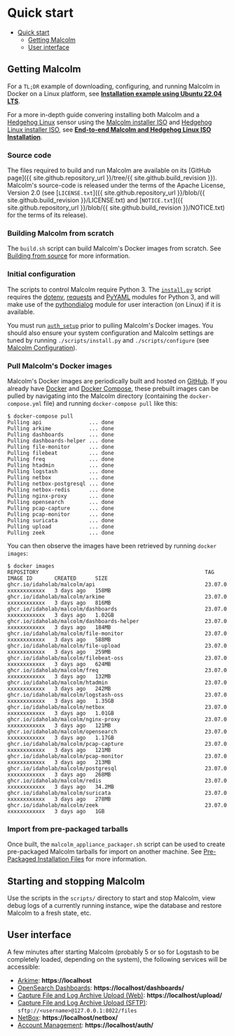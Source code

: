# <a name="QuickStart"></a>Quick start

* [Quick start](#QuickStart)
    - [Getting Malcolm](#GetMalcolm)
    - [User interface](#UserInterfaceURLs)

## <a name="GetMalcolm"></a>Getting Malcolm

For a `TL;DR` example of downloading, configuring, and running Malcolm in Docker on a Linux platform, see **[Installation example using Ubuntu 22.04 LTS](ubuntu-install-example.md#InstallationExample)**.

For a more in-depth guide convering installing both Malcolm and a [Hedgehog Linux](hedgehog.md) sensor using the [Malcolm installer ISO](malcolm-iso.md#ISO) and [Hedgehog Linux installer ISO](hedgehog-installation.md#HedgehogInstallation), see **[End-to-end Malcolm and Hedgehog Linux ISO Installation](malcolm-hedgehog-e2e-iso-install.md#InstallationExample)**.

### Source code

The files required to build and run Malcolm are available on its [GitHub page]({{ site.github.repository_url }}/tree/{{ site.github.build_revision }}). Malcolm's source-code is released under the terms of the Apache License, Version 2.0 (see [`LICENSE.txt`]({{ site.github.repository_url }}/blob/{{ site.github.build_revision }}/LICENSE.txt) and [`NOTICE.txt`]({{ site.github.repository_url }}/blob/{{ site.github.build_revision }}/NOTICE.txt) for the terms of its release).

### Building Malcolm from scratch

The `build.sh` script can build Malcolm's Docker images from scratch. See [Building from source](development.md#Build) for more information.

### Initial configuration

The scripts to control Malcolm require Python 3. The [`install.py`](malcolm-config.md#ConfigAndTuning) script requires the [dotenv](https://github.com/theskumar/python-dotenv), [requests](https://docs.python-requests.org/en/latest/) and [PyYAML](https://pyyaml.org/) modules for Python 3, and will make use of the [pythondialog](https://pythondialog.sourceforge.io/) module for user interaction (on Linux) if it is available.

You must run [`auth_setup`](authsetup.md#AuthSetup) prior to pulling Malcolm's Docker images. You should also ensure your system configuration and Malcolm settings are tuned by running `./scripts/install.py` and `./scripts/configure` (see [Malcolm Configuration](malcolm-config.md#ConfigAndTuning)).
    
### Pull Malcolm's Docker images

Malcolm's Docker images are periodically built and hosted on [GitHub](https://github.com/orgs/idaholab/packages?repo_name=Malcolm). If you already have [Docker](https://www.docker.com/) and [Docker Compose](https://docs.docker.com/compose/), these prebuilt images can be pulled by navigating into the Malcolm directory (containing the `docker-compose.yml` file) and running `docker-compose pull` like this:
```
$ docker-compose pull
Pulling api               ... done
Pulling arkime            ... done
Pulling dashboards        ... done
Pulling dashboards-helper ... done
Pulling file-monitor      ... done
Pulling filebeat          ... done
Pulling freq              ... done
Pulling htadmin           ... done
Pulling logstash          ... done
Pulling netbox            ... done
Pulling netbox-postgresql ... done
Pulling netbox-redis      ... done
Pulling nginx-proxy       ... done
Pulling opensearch        ... done
Pulling pcap-capture      ... done
Pulling pcap-monitor      ... done
Pulling suricata          ... done
Pulling upload            ... done
Pulling zeek              ... done
```

You can then observe the images have been retrieved by running `docker images`:
```
$ docker images
REPOSITORY                                                     TAG               IMAGE ID       CREATED      SIZE
ghcr.io/idaholab/malcolm/api                                   23.07.0           xxxxxxxxxxxx   3 days ago   158MB
ghcr.io/idaholab/malcolm/arkime                                23.07.0           xxxxxxxxxxxx   3 days ago   816MB
ghcr.io/idaholab/malcolm/dashboards                            23.07.0           xxxxxxxxxxxx   3 days ago   1.02GB
ghcr.io/idaholab/malcolm/dashboards-helper                     23.07.0           xxxxxxxxxxxx   3 days ago   184MB
ghcr.io/idaholab/malcolm/file-monitor                          23.07.0           xxxxxxxxxxxx   3 days ago   588MB
ghcr.io/idaholab/malcolm/file-upload                           23.07.0           xxxxxxxxxxxx   3 days ago   259MB
ghcr.io/idaholab/malcolm/filebeat-oss                          23.07.0           xxxxxxxxxxxx   3 days ago   624MB
ghcr.io/idaholab/malcolm/freq                                  23.07.0           xxxxxxxxxxxx   3 days ago   132MB
ghcr.io/idaholab/malcolm/htadmin                               23.07.0           xxxxxxxxxxxx   3 days ago   242MB
ghcr.io/idaholab/malcolm/logstash-oss                          23.07.0           xxxxxxxxxxxx   3 days ago   1.35GB
ghcr.io/idaholab/malcolm/netbox                                23.07.0           xxxxxxxxxxxx   3 days ago   1.01GB
ghcr.io/idaholab/malcolm/nginx-proxy                           23.07.0           xxxxxxxxxxxx   3 days ago   121MB
ghcr.io/idaholab/malcolm/opensearch                            23.07.0           xxxxxxxxxxxx   3 days ago   1.17GB
ghcr.io/idaholab/malcolm/pcap-capture                          23.07.0           xxxxxxxxxxxx   3 days ago   121MB
ghcr.io/idaholab/malcolm/pcap-monitor                          23.07.0           xxxxxxxxxxxx   3 days ago   213MB
ghcr.io/idaholab/malcolm/postgresql                            23.07.0           xxxxxxxxxxxx   3 days ago   268MB
ghcr.io/idaholab/malcolm/redis                                 23.07.0           xxxxxxxxxxxx   3 days ago   34.2MB
ghcr.io/idaholab/malcolm/suricata                              23.07.0           xxxxxxxxxxxx   3 days ago   278MB
ghcr.io/idaholab/malcolm/zeek                                  23.07.0           xxxxxxxxxxxx   3 days ago   1GB
```

### Import from pre-packaged tarballs

Once built, the `malcolm_appliance_packager.sh` script can be used to create pre-packaged Malcolm tarballs for import on another machine. See [Pre-Packaged Installation Files](development.md#Packager) for more information.

## Starting and stopping Malcolm

Use the scripts in the `scripts/` directory to start and stop Malcolm, view debug logs of a currently running
instance, wipe the database and restore Malcolm to a fresh state, etc.

## <a name="UserInterfaceURLs"></a>User interface

A few minutes after starting Malcolm (probably 5 or so for Logstash to be completely loaded, depending on the system), the following services will be accessible:

* [Arkime](https://arkime.com/): **https://localhost**
* [OpenSearch Dashboards](https://opensearch.org/docs/latest/dashboards/index/): **https://localhost/dashboards/**
* [Capture File and Log Archive Upload (Web)](upload.md#Upload): **https://localhost/upload/**
* [Capture File and Log Archive Upload (SFTP)](upload.md#Upload): `sftp://<username>@127.0.0.1:8022/files`
* [NetBox](asset-interaction-analysis.md#AssetInteractionAnalysis): **https://localhost/netbox/**
* [Account Management](authsetup.md#AuthBasicAccountManagement): **https://localhost/auth/**